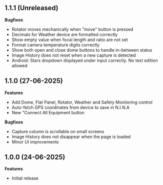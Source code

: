 
## 1.1.1 (Unreleased)

**Bugfixes**
- Rotator moves mechanically when "move" button is pressed
- Decimals for Weather device are formatted correctly
- Show empty value when focal length and ratio are not set
- Format camera temperature digits correctly
- Show both open and close dome buttons to handle in-between status
- Image History does not reset when a new capture is detected
- Android: Stars dropdown displayed under input correctly. No text edition allowed

## 1.1.0 (27-06-2025)

**Features**
- Add Dome, Flat Panel, Rotator, Weather and Safety Monitoring control
- Auto-fetch GPS coordinates from device to save in N.I.N.A
- New "Connect All Equipment button

**Bugfixes**
- Capture column is scrollable on small screens
- Image History does not disappear when the page is loaded
- Minor UI improvements

## 1.0.0 (24-06-2025)

**Features**
- Initial release
